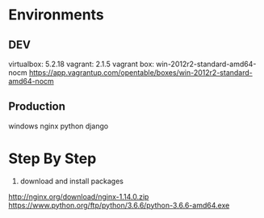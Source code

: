# Environments

## DEV

virtualbox: 5.2.18
vagrant: 2.1.5
vagrant box: win-2012r2-standard-amd64-nocm
  https://app.vagrantup.com/opentable/boxes/win-2012r2-standard-amd64-nocm

## Production

windows
nginx
python
django

# Step By Step

1. download and install packages

http://nginx.org/download/nginx-1.14.0.zip
https://www.python.org/ftp/python/3.6.6/python-3.6.6-amd64.exe
